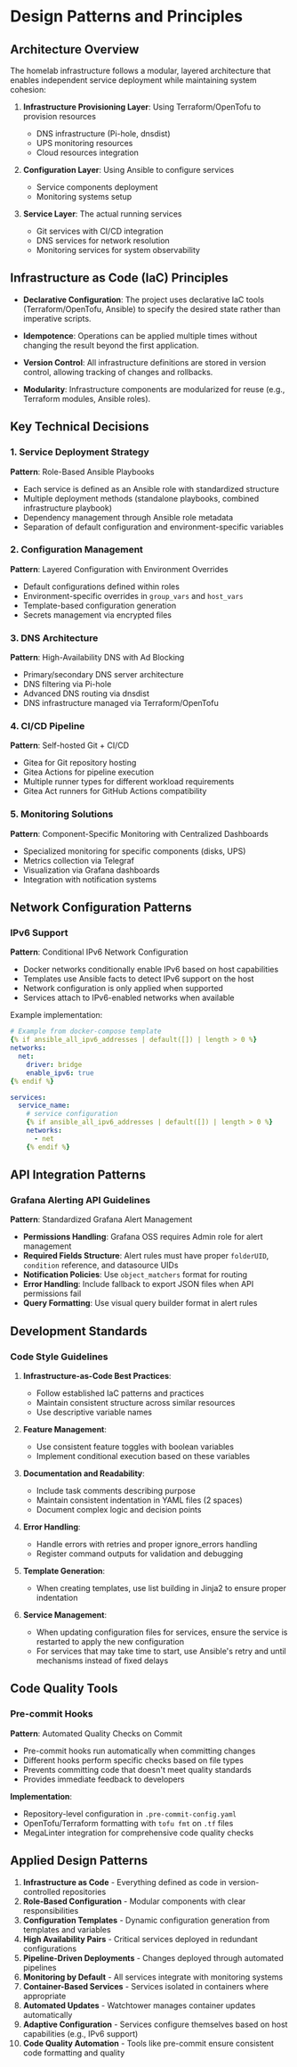 # Design Patterns and Principles

## Architecture Overview

The homelab infrastructure follows a modular, layered architecture that enables independent service deployment while maintaining system cohesion:

1. **Infrastructure Provisioning Layer**: Using Terraform/OpenTofu to provision resources
   - DNS infrastructure (Pi-hole, dnsdist)
   - UPS monitoring resources
   - Cloud resources integration

2. **Configuration Layer**: Using Ansible to configure services
   - Service components deployment
   - Monitoring systems setup

3. **Service Layer**: The actual running services
   - Git services with CI/CD integration
   - DNS services for network resolution
   - Monitoring services for system observability

## Infrastructure as Code (IaC) Principles

- **Declarative Configuration**: The project uses declarative IaC tools (Terraform/OpenTofu, Ansible) to specify the desired state rather than imperative scripts.

- **Idempotence**: Operations can be applied multiple times without changing the result beyond the first application.

- **Version Control**: All infrastructure definitions are stored in version control, allowing tracking of changes and rollbacks.

- **Modularity**: Infrastructure components are modularized for reuse (e.g., Terraform modules, Ansible roles).

## Key Technical Decisions

### 1. Service Deployment Strategy

**Pattern**: Role-Based Ansible Playbooks

- Each service is defined as an Ansible role with standardized structure
- Multiple deployment methods (standalone playbooks, combined infrastructure playbook)
- Dependency management through Ansible role metadata
- Separation of default configuration and environment-specific variables

### 2. Configuration Management

**Pattern**: Layered Configuration with Environment Overrides

- Default configurations defined within roles
- Environment-specific overrides in `group_vars` and `host_vars`
- Template-based configuration generation
- Secrets management via encrypted files

### 3. DNS Architecture

**Pattern**: High-Availability DNS with Ad Blocking

- Primary/secondary DNS server architecture
- DNS filtering via Pi-hole
- Advanced DNS routing via dnsdist
- DNS infrastructure managed via Terraform/OpenTofu

### 4. CI/CD Pipeline

**Pattern**: Self-hosted Git + CI/CD

- Gitea for Git repository hosting
- Gitea Actions for pipeline execution
- Multiple runner types for different workload requirements
- Gitea Act runners for GitHub Actions compatibility

### 5. Monitoring Solutions

**Pattern**: Component-Specific Monitoring with Centralized Dashboards

- Specialized monitoring for specific components (disks, UPS)
- Metrics collection via Telegraf
- Visualization via Grafana dashboards
- Integration with notification systems

## Network Configuration Patterns

### IPv6 Support

**Pattern**: Conditional IPv6 Network Configuration

- Docker networks conditionally enable IPv6 based on host capabilities
- Templates use Ansible facts to detect IPv6 support on the host
- Network configuration is only applied when supported
- Services attach to IPv6-enabled networks when available

Example implementation:
```yaml
# Example from docker-compose template
{% if ansible_all_ipv6_addresses | default([]) | length > 0 %}
networks:
  net:
    driver: bridge
    enable_ipv6: true
{% endif %}

services:
  service_name:
    # service configuration
    {% if ansible_all_ipv6_addresses | default([]) | length > 0 %}
    networks:
      - net
    {% endif %}
```

## API Integration Patterns

### Grafana Alerting API Guidelines

**Pattern**: Standardized Grafana Alert Management

- **Permissions Handling**: Grafana OSS requires Admin role for alert management
- **Required Fields Structure**: Alert rules must have proper `folderUID`, `condition` reference, and datasource UIDs
- **Notification Policies**: Use `object_matchers` format for routing
- **Error Handling**: Include fallback to export JSON files when API permissions fail
- **Query Formatting**: Use visual query builder format in alert rules

## Development Standards

### Code Style Guidelines

1. **Infrastructure-as-Code Best Practices**:
   - Follow established IaC patterns and practices
   - Maintain consistent structure across similar resources
   - Use descriptive variable names

2. **Feature Management**:
   - Use consistent feature toggles with boolean variables
   - Implement conditional execution based on these variables

3. **Documentation and Readability**:
   - Include task comments describing purpose
   - Maintain consistent indentation in YAML files (2 spaces)
   - Document complex logic and decision points

4. **Error Handling**:
   - Handle errors with retries and proper ignore_errors handling
   - Register command outputs for validation and debugging

5. **Template Generation**:
   - When creating templates, use list building in Jinja2 to ensure proper indentation

6. **Service Management**:
   - When updating configuration files for services, ensure the service is restarted to apply the new configuration
   - For services that may take time to start, use Ansible's retry and until mechanisms instead of fixed delays

## Code Quality Tools

### Pre-commit Hooks

**Pattern**: Automated Quality Checks on Commit

- Pre-commit hooks run automatically when committing changes
- Different hooks perform specific checks based on file types
- Prevents committing code that doesn't meet quality standards
- Provides immediate feedback to developers

**Implementation**:

- Repository-level configuration in `.pre-commit-config.yaml`
- OpenTofu/Terraform formatting with `tofu fmt` on `.tf` files
- MegaLinter integration for comprehensive code quality checks

## Applied Design Patterns

1. **Infrastructure as Code** - Everything defined as code in version-controlled repositories
2. **Role-Based Configuration** - Modular components with clear responsibilities
3. **Configuration Templates** - Dynamic configuration generation from templates and variables
4. **High Availability Pairs** - Critical services deployed in redundant configurations
5. **Pipeline-Driven Deployments** - Changes deployed through automated pipelines
6. **Monitoring by Default** - All services integrate with monitoring systems
7. **Container-Based Services** - Services isolated in containers where appropriate
8. **Automated Updates** - Watchtower manages container updates automatically
9. **Adaptive Configuration** - Services configure themselves based on host capabilities (e.g., IPv6 support)
10. **Code Quality Automation** - Tools like pre-commit ensure consistent code formatting and quality